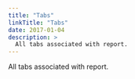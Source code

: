 ```yaml
---
title: "Tabs"
linkTitle: "Tabs"
date: 2017-01-04
description: >
  All tabs associated with report.
---
```


All tabs associated with report.